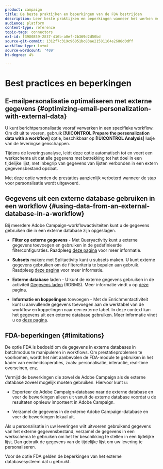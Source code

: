 ```yaml
---
product: campaign
title: De beste praktijken en beperkingen van de FDA bestrijden
description: Leer beste praktijken en beperkingen wanneer het werken met een externe gegevensbestand (FDA)
audience: platform
content-type: reference
topic-tags: connectors
exl-id: f3980859-2837-416b-a0ef-2b369d2d50bd
source-git-commit: 1312f7c319c96851bc83ae21501164e2688d0dff
workflow-type: tm+mt
source-wordcount: '409'
ht-degree: 4%

---
```


# Best practices en beperkingen

## E-mailpersonalisatie optimaliseren met externe gegevens {#optimizing-email-personalization-with-external-data}

U kunt berichtpersonalisatie vooraf verwerken in een specifieke workflow. Om dit uit te voeren, gebruik **[!UICONTROL Prepare the personalization data with a workflow]** optie, beschikbaar op **[!UICONTROL Analysis]** lusje van de leveringseigenschappen.

Tijdens de leveringsanalyse, leidt deze optie automatisch tot en voert een werkschema uit dat alle gegevens met betrekking tot het doel in een tijdelijke lijst, met inbegrip van gegevens van lijsten verbonden in een extern gegevensbestand opslaat.

Met deze optie worden de prestaties aanzienlijk verbeterd wanneer de stap voor personalisatie wordt uitgevoerd.

## Gegevens uit een externe database gebruiken in een workflow {#using-data-from-an-external-database-in-a-workflow}

Bij meerdere Adobe Campaign-workflowactiviteiten kunt u de gegevens gebruiken die in een externe database zijn opgeslagen.

* **Filter op externe gegevens**  - Met  [](../../workflow/using/targeting-data.md#selecting-data) Queryactivity kunt u externe gegevens toevoegen en gebruiken in de gedefinieerde filterconfiguraties. Raadpleeg [deze pagina](../../workflow/using/targeting-data.md#selecting-data) voor meer informatie.

* **Subsets**  maken: met  [](../../workflow/using/split.md) Splitactivity kunt u subsets maken. U kunt externe gegevens gebruiken om de filtercriteria te bepalen aan gebruik. Raadpleeg [deze pagina](../../workflow/using/split.md) voor meer informatie.

* **Externe database**  laden - U kunt de externe gegevens gebruiken in de activiteit  [Gegevens laden](../../workflow/using/data-loading--rdbms-.md)  (RDBMS). Meer informatie vindt u op [deze pagina](../../workflow/using/data-loading--rdbms-.md).

* **Informatie en koppelingen**  toevoegen - Met de  [](../../workflow/using/enrichment.md) Enrichmentactiviteit kunt u aanvullende gegevens toevoegen aan de werktabel van de workflow en koppelingen naar een externe tabel. In deze context kan het gegevens uit een externe database gebruiken. Meer informatie vindt u op [deze pagina](../../workflow/using/enrichment.md).

## FDA-beperkingen {#limitations}

De optie FDA is bedoeld om de gegevens in externe databases in batchmodus te manipuleren in workflows. Om prestatieproblemen te voorkomen, wordt het niet aanbevolen de FDA-module te gebruiken in het kader van eenheidsoperaties, zoals: personalisatie, interactie, real-time overseinen, enz.

Vermijd de bewerkingen die zowel de Adobe Campaign als de externe database zoveel mogelijk moeten gebruiken. Hiervoor kunt u:

* Exporteer de Adobe Campaign-database naar de externe database en voer de bewerkingen alleen uit vanuit de externe database voordat u de resultaten opnieuw importeert in Adobe Campaign.

* Verzamel de gegevens in de externe Adobe Campaign-database en voer de bewerkingen lokaal uit.

Als u personalisatie in uw leveringen wilt uitvoeren gebruikend gegevens van het externe gegevensbestand, verzamel de gegevens in een werkschema te gebruiken om het ter beschikking te stellen in een tijdelijke lijst. Dan gebruik de gegevens van de tijdelijke lijst om uw levering te personaliseren.

Voor de optie FDA gelden de beperkingen van het externe databasesysteem dat u gebruikt.
